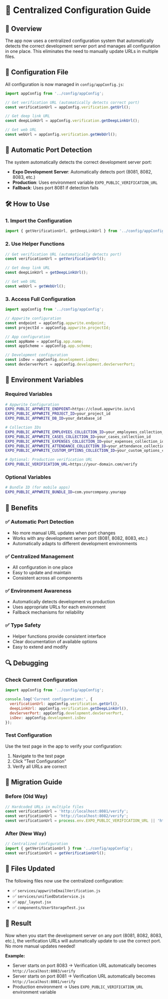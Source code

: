 # 🔧 Centralized Configuration Guide

## 🎯 **Overview**

The app now uses a centralized configuration system that automatically detects the correct development server port and manages all configuration in one place. This eliminates the need to manually update URLs in multiple files.

## 📁 **Configuration File**

All configuration is now managed in `config/appConfig.js`:

```javascript
import appConfig from '../config/appConfig';

// Get verification URL (automatically detects correct port)
const verificationUrl = appConfig.verification.getUrl();

// Get deep link URL
const deepLinkUrl = appConfig.verification.getDeepLinkUrl();

// Get web URL
const webUrl = appConfig.verification.getWebUrl();
```

## 🔄 **Automatic Port Detection**

The system automatically detects the correct development server port:

- **Expo Development Server**: Automatically detects port (8081, 8082, 8083, etc.)
- **Production**: Uses environment variable `EXPO_PUBLIC_VERIFICATION_URL`
- **Fallback**: Uses port 8081 if detection fails

## 🛠 **How to Use**

### **1. Import the Configuration**

```javascript
import { getVerificationUrl, getDeepLinkUrl } from '../config/appConfig';
```

### **2. Use Helper Functions**

```javascript
// Get verification URL (automatically detects port)
const verificationUrl = getVerificationUrl();

// Get deep link URL
const deepLinkUrl = getDeepLinkUrl();

// Get web URL
const webUrl = getWebUrl();
```

### **3. Access Full Configuration**

```javascript
import appConfig from '../config/appConfig';

// Appwrite configuration
const endpoint = appConfig.appwrite.endpoint;
const projectId = appConfig.appwrite.projectId;

// App configuration
const appName = appConfig.app.name;
const appScheme = appConfig.app.scheme;

// Development configuration
const isDev = appConfig.development.isDev;
const devServerPort = appConfig.development.devServerPort;
```

## 🔧 **Environment Variables**

### **Required Variables**

```bash
# Appwrite Configuration
EXPO_PUBLIC_APPWRITE_ENDPOINT=https://cloud.appwrite.io/v1
EXPO_PUBLIC_APPWRITE_PROJECT_ID=your_project_id
EXPO_PUBLIC_APPWRITE_DB_ID=your_database_id

# Collection IDs
EXPO_PUBLIC_APPWRITE_EMPLOYEES_COLLECTION_ID=your_employees_collection_id
EXPO_PUBLIC_APPWRITE_CASES_COLLECTION_ID=your_cases_collection_id
EXPO_PUBLIC_APPWRITE_EXPENSES_COLLECTION_ID=your_expenses_collection_id
EXPO_PUBLIC_APPWRITE_ATTENDANCE_COLLECTION_ID=your_attendance_collection_id
EXPO_PUBLIC_APPWRITE_CUSTOM_OPTIONS_COLLECTION_ID=your_custom_options_collection_id

# Optional: Production verification URL
EXPO_PUBLIC_VERIFICATION_URL=https://your-domain.com/verify
```

### **Optional Variables**

```bash
# Bundle ID (for mobile apps)
EXPO_PUBLIC_APPWRITE_BUNDLE_ID=com.yourcompany.yourapp
```

## 🚀 **Benefits**

### **✅ Automatic Port Detection**
- No more manual URL updates when port changes
- Works with any development server port (8081, 8082, 8083, etc.)
- Automatically adapts to different development environments

### **✅ Centralized Management**
- All configuration in one place
- Easy to update and maintain
- Consistent across all components

### **✅ Environment Awareness**
- Automatically detects development vs production
- Uses appropriate URLs for each environment
- Fallback mechanisms for reliability

### **✅ Type Safety**
- Helper functions provide consistent interface
- Clear documentation of available options
- Easy to extend and modify

## 🔍 **Debugging**

### **Check Current Configuration**

```javascript
import appConfig from '../config/appConfig';

console.log('Current configuration:', {
  verificationUrl: appConfig.verification.getUrl(),
  deepLinkUrl: appConfig.verification.getDeepLinkUrl(),
  devServerPort: appConfig.development.devServerPort,
  isDev: appConfig.development.isDev
});
```

### **Test Configuration**

Use the test page in the app to verify your configuration:

1. Navigate to the test page
2. Click "Test Configuration"
3. Verify all URLs are correct

## 🎯 **Migration Guide**

### **Before (Old Way)**
```javascript
// Hardcoded URLs in multiple files
const verificationUrl = 'http://localhost:8081/verify';
const verificationUrl = 'http://localhost:8082/verify';
const verificationUrl = process.env.EXPO_PUBLIC_VERIFICATION_URL || 'http://localhost:8081/verify';
```

### **After (New Way)**
```javascript
// Centralized configuration
import { getVerificationUrl } from '../config/appConfig';
const verificationUrl = getVerificationUrl();
```

## 🔄 **Files Updated**

The following files now use the centralized configuration:

- ✅ `services/appwriteEmailVerification.js`
- ✅ `services/unifiedDataService.js`
- ✅ `app/_layout.jsx`
- ✅ `components/UserStorageTest.jsx`

## 🎉 **Result**

Now when you start the development server on any port (8081, 8082, 8083, etc.), the verification URLs will automatically update to use the correct port. No more manual updates needed!

**Example:**
- Server starts on port 8083 → Verification URL automatically becomes `http://localhost:8083/verify`
- Server starts on port 8081 → Verification URL automatically becomes `http://localhost:8081/verify`
- Production environment → Uses `EXPO_PUBLIC_VERIFICATION_URL` environment variable
